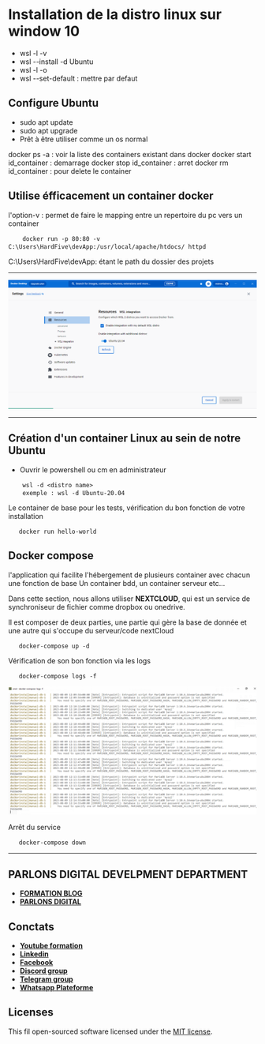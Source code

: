 # Installation de la distro linux sur window 10

  - wsl -l -v
  - wsl --install -d Ubuntu
  - wsl -l -o
  - wsl --set-default : mettre par defaut

## Configure Ubuntu

- sudo apt update
- sudo apt upgrade
- Prêt à être utiliser comme un os normal

docker ps -a : voir la liste des containers existant dans docker
docker start id_container : demarrage
docker stop id_container : arret
docker rm id_container : pour delete le container

## Utilise éfficacement un container docker

l'option-v : permet de faire le mapping entre un repertoire du pc vers un container

```
    docker run -p 80:80 -v C:\Users\HardFive\devApp:/usr/local/apache/htdocs/ httpd

```

C:\Users\HardFive\devApp: étant le path du dossier des projets

---


![Docker Image](/docker.PNG "Image de resultat final")


---

## Création d'un container Linux au sein de notre Ubuntu

- Ouvrir le powershell ou cm en administrateur
```
    wsl -d <distro name>
    exemple : wsl -d Ubuntu-20.04
```
Le container de base pour les tests, vérification du bon fonction de votre installation
```
   docker run hello-world
```

## Docker compose
l'application qui facilite l'hébergement de plusieurs container avec chacun une fonction de base
Un container bdd, un container serveur etc...

Dans cette section, nous allons utiliser **NEXTCLOUD**, qui est un service de synchroniseur de fichier  comme dropbox ou onedrive.

Il est composer de deux parties, une partie qui gère la base de donnée et une autre qui s'occupe du serveur/code nextCloud

```
   docker-compose up -d
```
Vérification de son bon fonction via les logs
```
   docker-compose logs -f
```
![](/logs_docker.PNG "Résultat après le lancement de la commande.")

Arrêt du service
```
   docker-compose down
```
---

## PARLONS DIGITAL DEVELPMENT DEPARTMENT 

- **[FORMATION BLOG](http://BLOG.parlons-digital.com/)**
- **[PARLONS DIGITAL](http://www.parlons-digital.com/)**

## Conctats

- **[Youtube formation](https://www.youtube.com/parlonsdiital/)**
- **[Linkedin](https://www.linkedin.com/in/ouattaraelhadjy//)**
- **[Facebook](https://www.facebook.com/elhadjyoussouf.o/)**
- **[Discord group](https://discord.gg/uQ9UpWqC/)**
- **[Telegram group ](https://t.me/parlonsd/)** 
- **[Whatsapp Plateforme ](https://chat.whatsapp.com/JhXaVxWXmyN7E5FckGxrNQ/)** 

## Licenses

This fil open-sourced software licensed under the [MIT license](https://opensource.org/licenses/MIT).

